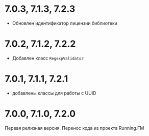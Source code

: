 7.0.3, 7.1.3, 7.2.3
===================
* Обновлен идентификатор лицензии библиотеки

7.0.2, 7.1.2, 7.2.2
===================
* Добавлен класс `RegexpValidator`

7.0.1, 7.1.1, 7.2.1
===================
* добавлены классы для работы с UUID

7.0.0, 7.1.0, 7.2.0
===================
Первая релизная версия. Перенос кода из проекта Running.FM